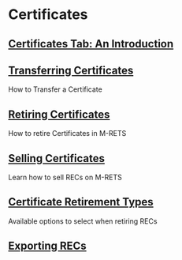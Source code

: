 # Certificates

## [Certificates Tab: An Introduction](https://mrets.github.io/Help/certificates_tab)

## [Transferring Certificates](https://mrets.github.io/Help/certificates_transferring_certificates)
How to Transfer a Certificate

## [Retiring Certificates](https://mrets.github.io/Help/certificates_retiring_certificates)
How to retire Certificates in M-RETS

## [Selling Certificates](https://mrets.github.io/Help/certificates_selling_certificates)
Learn how to sell RECs on M-RETS

## [Certificate Retirement Types](https://mrets.github.io/Help/certificate_retirements)
Available options to select when retiring RECs

## [Exporting RECs](https://mrets.github.io/Help/certificates_exporting_certifcates)
